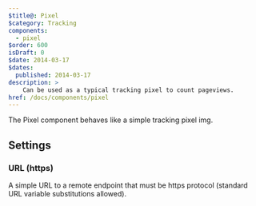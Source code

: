 ```yaml
---
$title@: Pixel
$category: Tracking
components:
  - pixel
$order: 600
isDraft: 0
$date: 2014-03-17
$dates:
  published: 2014-03-17
description: >
    Can be used as a typical tracking pixel to count pageviews.
href: /docs/components/pixel
---
```

<p>The Pixel component behaves like a simple tracking pixel img.</p>
<h2 class="mt4 mb4">Settings</h2>
<h3 class="mb3 mt3">URL (https)</h3>
A simple URL to a remote endpoint that must be https protocol (standard URL variable substitutions allowed).

